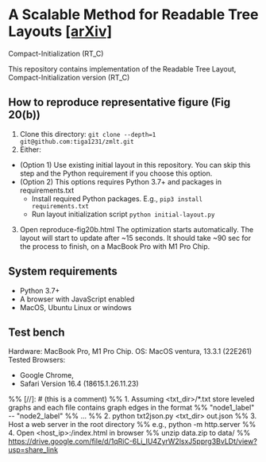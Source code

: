 # A Scalable Method for Readable Tree Layouts [[arXiv]](https://arxiv.org/abs/2305.09925)
Compact-Initialization (RT_C)

This repository contains implementation of the Readable Tree Layout, Compact-Initialization version (RT_C)


## How to reproduce representative figure (Fig 20(b))
1. Clone this directory:
`git clone --depth=1 git@github.com:tiga1231/zmlt.git`
2. Either:
  - (Option 1) Use existing initial layout in this repository. 
  You can skip this step and the Python requirement if you choose this option.
  - (Option 2) This options requires Python 3.7+ and packages in requirements.txt
    - Install required Python packages. E.g., 
      `pip3 install requirements.txt`
    - Run layout initialization script
    `python initial-layout.py`
3. Open reproduce-fig20b.html
The optimization starts automatically. 
The layout will start to update after ~15 seconds.
It should take ~90 sec for the process to finish, on a MacBook Pro with M1 Pro Chip.


## System requirements
- Python 3.7+
- A browser with JavaScript enabled
- MacOS, Ubuntu Linux or windows

## Test bench
Hardware: MacBook Pro, M1 Pro Chip.
OS: MacOS ventura, 13.3.1 (22E261)
Tested Browsers: 
- Google Chrome, 
- Safari Version 16.4 (18615.1.26.11.23)


%% [//]: # (this is a comment)
%% 1. Assuming <txt_dir>/*.txt store leveled graphs and each file contains graph edges in the format
%%     "node1_label" -- "node2_label"
%%     ...
%% 2. python txt2json.py <txt_dir> out.json
%% 3. Host a web server in the root directory
%%     e.g., python -m http.server <port>
%% 4. Open <host_ip>:<port>/index.html in browser
%% unzip data.zip to data/
%% https://drive.google.com/file/d/1qRiC-6Li_IU4ZyrW2lsxJ5pprg3BvLDt/view?usp=share_link
